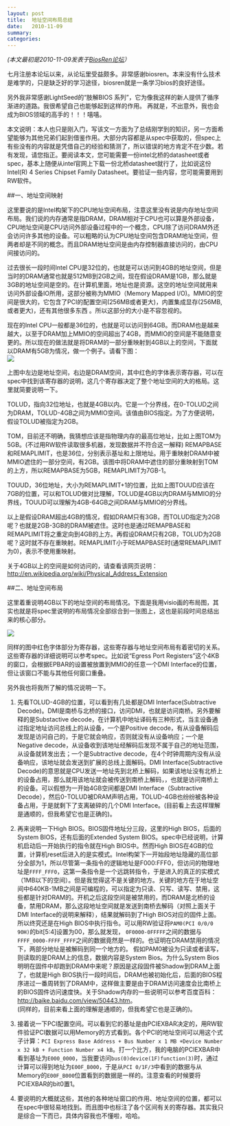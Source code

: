 ```yaml
---
layout: post
title:  地址空间布局总结
date:   2010-11-09
summary:
categories:
---
```

*(本文最初是2010-11-09发表于[BiosRen论坛](http://www.biosren.com/thread-3440-1-1.html)）*  

七月注册本论坛以来，从论坛里受益颇多。非常感谢biosren。本来没有什么技术是难学的，只是缺乏好的学习途径，biosren就是一条学习bios的良好途径。  

另外我非常感谢LightSeed的“肢解BIOS 系列”，它为像我这样的新人提供了循序渐进的道路。我很希望自己也能够起到这样的作用。
再就是，不出意外，我也会成为BIOS领域的高手的！！！嘻嘻。  

本文说明：本人也只是刚入门，写该文一方面为了总结刚学到的知识，另一方面希望能够为其他兄弟们起到借鉴作用。大部分内容都是从spec中获取的，但spec上有些没有的内容就是凭借自己的经验和猜测了，所以错误的地方肯定不在少数。若有发现，请您指正。要阅读本文，您可能需要一份intel北桥的datasheet或者spec，基本上随便从intel官网上下载一份北桥datasheet就行了，比如说这份 Intel(R) 4 Series Chipset Family Datasheet。要验证一些内容，您可能需要用到RW软件。


##一、地址空间映射
  
这里要说的是Intel构架下的CPU地址空间布局，注意这里没有说是内存地址空间布局。我们说的内存通常是指DRAM，DRAM相对于CPU也可以算是外部设备，CPU地址空间是CPU访问外部设备过程中的一个概念，CPU除了访问DRAM外还会访问许多其他的设备。可以粗略的认为CPU地址空间包含DRAM地址空间，但两者却是不同的概念。而且DRAM地址空间是由内存控制器直接访问的，由CPU间接访问的。  

过去很长一段时间Intel CPU是32位的，也就是可以访问到4GB的地址空间，但是当时的DRAM通常也就是512MB到2GB之间，现在假设DRAM是1GB，那么就是3GB的地址空间是空的。在计算机里面，地址也是资源。这空的地址空间就用来访问外部设备IO所用，这部分被称为MMIO（Memory Mapped I/O)。MMIO的空间是很大的，它包含了PCI的配置空间(256MB或者更大)，内置集成显存(256MB,或者更大)，还有其他很多东西 。所以这部分的大小是不容忽视的。  

现在的Intel CPU一般都是36位的，也就是可以访问到64GB。而DRAM也是越来越大，以至于DRAM加上MMIO的空间超出了4GB，而MMIO的空间是不能随意变更的。所以现在的做法就是将DRAM的一部分重映射到4GB以上的空间，下面就以DRAM有5GB为情况，做一个例子。请看下图：  
![](https://github.com/HarmonyHu/harmonyhu.github.io/raw/master/_posts/images/address_space1.jpg)

上图中左边是地址空间，右边是DRAM空间，其中红色的字体表示寄存器，可以在spec中找到该寄存器的说明，这几个寄存器决定了整个地址空间的大的格局。这里就简要说明一下。  

TOLUD，指向32位地址，也就是4GB以内。它是一个分界线，在0-TOLUD之间为DRAM，TOLUD-4GB之间为MMIO空间。该值由BIOS指定。为了方便说明，假设TOLUD被指定为2GB。  

TOM，目前还不明确，我猜想应该是指物理内存的最高位地址，比如上图TOM为5GB。(不过用RW软件读取很多机器，发现数据并不符合这一解释)
REMAPBASE和REMAPLIMIT，也是36位，分别表示基址和上限地址。用于重映射DRAM中被MMIO遮住的一部分空间，有2GB。该图中将DRAM中遮住的部分重映射到TOM的上方，所以REMAPBASE为5GB，REMAPLIMIT为7GB-1。  

TOUUD，36位地址，大小为REMAPLIMIT+1的位置，比如上图TOUUD应该在7GB的位置，可以和TOLUD做对比理解，TOLUD是4GB以内DRAM与MMIO的分界线，TOUUD可以理解为4GB-64GB之间DRAM与MMIO的分界线。  

以上是假设DRAM超出4GB的情况，假如DRAM只有3GB，而TOLUD指定为2GB呢？也就是2GB-3GB的DRAM被遮住。这时也是通过REMAPBASE和REMAPLIMIT将之重定向到4GB的上方。再假设DRAM只有2GB，TOLUD为2GB呢？这时就不存在重映射。REMAPLIMIT小于REMAPBASE时(通常REMAPLIMIT为0)，表示不使用重映射。  

关于4GB以上的空间是如何访问的，请查看该网页说明：
<http://en.wikipedia.org/wiki/Physical_Address_Extension>


##二、地址空间布局

这里着重说明4GB以下的地址空间的布局情况。下面是我用visio画的布局图，其实也就是将spec里说明的布局情况全部综合到一张图上，这也是前段时间总结出来的核心部分。  

![](https://github.com/HarmonyHu/harmonyhu.github.io/raw/master/_posts/images/address_space2.jpg)

同样的图中红色字体部分为寄存器，这些寄存器与地址空间布局有着密切的关系。这些寄存器的详细说明可以参考spec。比如说“Egress Port Registers”这个4KB的窗口，会根据EPBAR的设置被放置到MMIO的任意一个DMI Interface的位置，但让该窗口不能与其他任何窗口重叠。  

另外我也将我所了解的情况说明一下。  

1. 先看TOLUD-4GB的位置，可以看到有几处都是DMI Interface(Subtractive Decode)。DMI是南桥与北桥的接口，访问DMI，也就是访问南桥。另外要解释的是Substactive decode，在计算机中地址译码有三种形式，当主设备通过指定地址访问总线上的从设备，一个是Positive decode，有从设备解码后发现是访问自己的，于是它就会响应，否则就没有从设备响应；一个是Negative decode，从设备收到该地址经解码后发现不属于自己的地址范围，从设备就转发出去；一个是Subtractive decode，在4个时钟周期内没有从设备响应，该地址就会发送到扩展的总线上面解码。DMI Interface(Subtractive Decode)的意思就是CPU发送一地址先到北桥上解码，如果该地址没有北桥上的设备占用，那么就用该地址就会被传送到南桥上解码，，也就是访问南桥上的设备。可以假想为一开始4GB空间都是DMI Interface（Subtractive Decode），然后0-TOLUD被DRAM声明占用，TOLUD-4GB也纷纷被各种设备占用，于是就剩下了支离破碎的几个DMI Interface。(目前看上去这样理解是通顺的，但我希望它也是正确的)。  
  
2. 再来说明一下High BIOS。BIOS固件地址分三段，这里的High BIOS，后面的System BIOS，还有后面的Extended System BIOS。spec中已经说明，计算机启动后一开始执行的指令就在High BIOS中。然而High BIOS在4GB的位置，计算机reset后进入的是实模式。Intel构架下一开始段地址隐藏的高位部分全部为1，所以尽管第一条指令的逻辑地址是F000:FFF0，但访问的物理地址是`FFFF_FFF0`，这第一条指令是一个远跳转指令，于是进入的真正的实模式（1MB以下的空间）。但是我觉得这不是关键的地方。关键的地方在于地址空间中640KB-1MB之间是可编程的，可以指定为只读、只写、读写、禁用，这些都是针对DRAM的。开机之后这段空间是被禁用的，而DRAM是北桥的设备，禁用DRAM，那么这段地址空间就是发送到南桥去解码（对照上面关于DMI Interface的说明来解释），结果就解码到了High BIOS对应的固件上面。所以终究还是在High BIOS中执行指令。可以用RW验证将`PAM0(PCI 0/0/0 90H)`的bit[5:4]设置为00，那么就发现， `0F0000-0FFFFF`之间的数据与`FFFF_0000-FFFF_FFFF`之间的数据竟然是一样的。也证明在DRAM禁用的情况下，两部分地址是被解码到同一个地方的。
假如PAM0被设为只读或者读写，则读取的是DRAM上的信息，数据内容是System Bios。为什么System Bios明明在固件中却跑到DRAM中来呢？原因是这段固件被Shadow到DRAM上面了，也就是High BIOS执行一段时间后，DRAM也被初始化后，后面的BIOS程序进过一番周转到了DRAM中，这样做主要是由于DRAM访问速度会比南桥上的BIOS固件访问速度快。关于Shadow内存的一些说明可以参考百度百科：<http://baike.baidu.com/view/50443.htm>。  
(同样的，目前来看上面的理解是通顺的，但我希望它也是正确的)。  
   
3. 接着说一下PCI配置空间。可以看到它的基址是由PCIEXBAR决定的，用RW软件验证PCI数据可以用Memory的方式看到。各个PCI的地址空间可以用这个式子计算：`PCI Express Base Address + Bus Number x 1 MB +Device Number x 32 kB + Function Number x4 kB`。打一个比方，我的电脑的PCIEXBAR中看到基址为`E000_0000`，当我要访问`bus(0)device(1F)function(3)`时，通过计算可以得到地址为`E00F_B000`，于是从`PCI 0/1F/3`中看到的数据与从Memory的`E00F_B000`位置看到的数据是一样的。注意查看的时候要将PCIEXBAR的bit0置1。  
  
4. 要说明的大概就这些，其他的各种地址窗口的作用、地址空间的位置，都可以在spec中很轻易地找到。而且图中也标注了各个区间有关的寄存器。其实我只是综合一下而已，具体内容我也不懂啦，哈哈。  